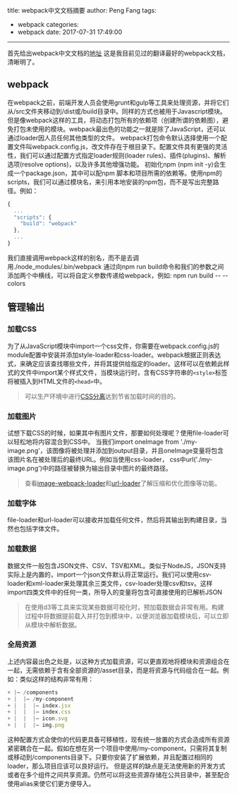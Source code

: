 title: webpack中文文档摘要
author: Peng Fang
tags:
  - webpack
categories:
  - webpack
date: 2017-07-31 17:49:00
---
首先给出webpack中文文档的[地址](https://doc.webpack-china.org/guides/getting-started/#-)
这是我目前见过的翻译最好的webpack文档，清晰明了。

## webpack
在webpack之前，前端开发人员会使用grunt和gulp等工具来处理资源，并将它们从/src文件夹移动到/dist或/build目录中。同样的方式也被用于Javascript模块。但是像webpack这样的工具，将动态打包所有的依赖项（创建所谓的依赖图），避免打包未使用的模块。webpack最出色的功能之一就是除了JavaScript，还可以通过loader因人员任何其他类型的文件。
webpack打包命令默认选择使用一个配置文件叫webpack.config.js，改文件存在于根目录下。配置文件具有更强的灵活性，我们可以通过配置方式指定loader规则(loader rules)、插件(plugins)、解析选项(resolve options)，以及许多其他增强功能。
初始化npm (npm init -y)会生成一个package.json，其中可以配npm 脚本和项目所需的依赖等。使用npm的scripts，我们可以通过模块名，来引用本地安装的npm包，而不是写出完整路径。例如：
``` javascript
{
  ...
  "scripts": {
    "build": "webpack"
  },
  ...
}
```
我们直接调用webpack这样的别名，而不是去调用./node_modules/.bin/webpack
通过向npm run build命令和我们的参数之间添加两个中横线，可以将自定义参数传递给webpack，例如: npm run build -- --colors

## 管理输出

### 加载CSS
为了从JavaScript模块中import一个css文件，你需要在webpack.config.js的module配置中安装并添加style-loader和css-loader。webpack根据正则表达式，来确定应该查找哪些文件，并将其提供给指定的loader。这样可以在依赖此样式的文件中import某个样式文件，当模块运行时，含有CSS字符串的`<style>`标签将被插入到HTML文件的`<head>`中。
> 可以生产环境中进行[CSS分离](https://doc.webpack-china.org/plugins/extract-text-webpack-plugin)达到节省加载时间的目的。

### 加载图片
试想下载CSS的时候，如果其中有图片文件，那要如何处理呢？使用file-loader可以轻松地将内容混合到CSS中。
当我们import oneImage from './my-image.png'，该图像将被处理并添加到output目录，并且oneImage变量将包含该图片名在被处理后的最终URL。例如当使用css-loader， css中url('./my-image.png')中的路径被替换为输出目录中图片的最终路径。
> 查看[image-webpack-loader](https://github.com/tcoopman/image-webpack-loader)和[url-loader](https://github.com/tcoopman/image-webpack-loader)了解压缩和优化图像等功能。

### 加载字体
file-loader和url-loader可以接收并加载任何文件，然后将其输出到构建目录，当然也包括字体文件。

### 加载数据
数据文件一般包含JSON文件、CSV、TSV和XML。类似于NodeJS，JSON支持实际上是内置的，import一个json文件默认将正常运行。我们可以使用csv-loader和xml-loader来处理其余三类文件，csv-loader处理csv和tsv。这样import四类文件中的任何一类，所导入的变量将包含可直接使用的已解析JSON
>在使用d3等工具来实现某些数据可视化时，预加载数据会非常有用。构建过程中将数据提前载入并打包到模块中，以便浏览器加载模块后，可以立即从模块中解析数据。

### 全局资源
上述内容最出色之处是，以这种方式加载资源，可以更直观地将模块和资源组合在一起，无需依赖于含有全部资源的/asset目录，而是将资源与代码组合在一起。例如：类似这样的结构非常有用：
``` javascript
+ |– /components
+ |  |– /my-component
+ |  |  |– index.jsx
+ |  |  |– index.css
+ |  |  |– icon.svg
+ |  |  |– img.png
```
这种配置方式会使你的代码更具备可移植性，现有统一放置的方式会造成所有资源紧密耦合在一起。假如在想在另一个项目中使用/my-component，只需将其复制或移动到/components目录下。只要你安装了扩展依赖，并且配置过相同的loader，那么项目应该可以良好运行。
但是这样的缺点是无法使用新的开发方式或者在多个组件之间共享资源。仍然可以将这些资源存储在公共目录中，甚至配合使用alias来使它们更方便导入。